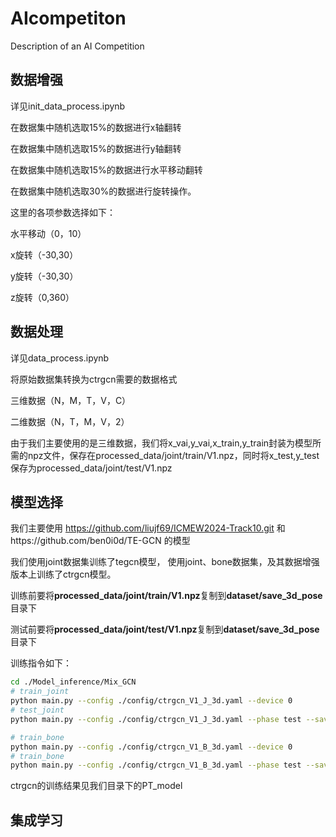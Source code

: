 # AIcompetiton
Description of an AI Competition 



## 数据增强
详见init_data_process.ipynb

在数据集中随机选取15%的数据进行x轴翻转

在数据集中随机选取15%的数据进行y轴翻转

在数据集中随机选取15%的数据进行水平移动翻转

在数据集中随机选取30%的数据进行旋转操作。

这里的各项参数选择如下：

水平移动（0，10）

x旋转（-30,30）

y旋转（-30,30）

z旋转（0,360）

## 数据处理

详见data_process.ipynb

将原始数据集转换为ctrgcn需要的数据格式

三维数据（N，M，T，V，C）

二维数据（N，T，M，V，2）

由于我们主要使用的是三维数据，我们将x_vai,y_vai,x_train,y_train封装为模型所需的npz文件，保存在processed_data/joint/train/V1.npz，同时将x_test,y_test保存为processed_data/joint/test/V1.npz




## 模型选择
我们主要使用 https://github.com/liujf69/ICMEW2024-Track10.git 和https://github.com/ben0i0d/TE-GCN 的模型

我们使用joint数据集训练了tegcn模型，
使用joint、bone数据集，及其数据增强版本上训练了ctrgcn模型。

训练前要将**processed_data/joint/train/V1.npz**复制到**dataset/save_3d_pose**目录下

测试前要将**processed_data/joint/test/V1.npz**复制到**dataset/save_3d_pose**目录下



训练指令如下：



```sh
cd ./Model_inference/Mix_GCN
# train_joint
python main.py --config ./config/ctrgcn_V1_J_3d.yaml --device 0
# test_joint
python main.py --config ./config/ctrgcn_V1_J_3d.yaml --phase test --save-score True --weights ./output/ctrgcn_V1_J_3D/runs-39-9984.pt --device 0

# train_bone
python main.py --config ./config/ctrgcn_V1_B_3d.yaml --device 0
# train_bone
python main.py --config ./config/ctrgcn_V1_B_3d.yaml --phase test --save-score True --weights ./output/ctrgcn_V1_B_3D/runs-39-9984.pt --device 0
```



ctrgcn的训练结果见我们目录下的PT_model



## 集成学习
